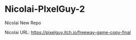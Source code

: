 # Nicolai-PIxelGuy-2
Nicolai New Repo

Nicolai URL: https://pixelguy.itch.io/freeway-game-copy-final
